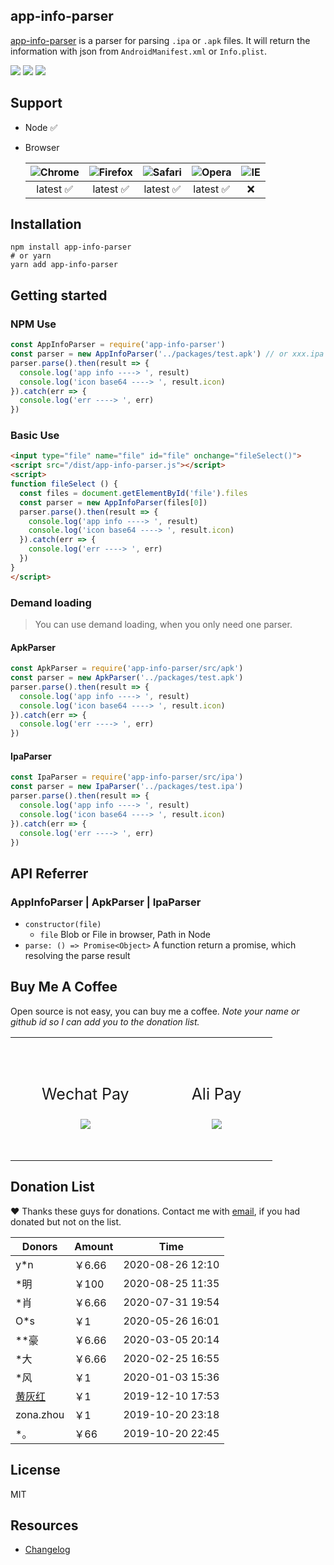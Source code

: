 ## app-info-parser

[app-info-parser](https://github.com/chenquincy/app-info-parser) is a parser for parsing `.ipa` or `.apk` files. It will return the information with json from `AndroidManifest.xml` or `Info.plist`.

![](https://img.shields.io/npm/v/app-info-parser.svg) ![](https://img.shields.io/npm/dt/app-info-parser.svg) ![](https://img.shields.io/badge/language-javascript-yellow.svg)



## Support

* Node ✅

* Browser 

  | ![Chrome](https://camo.githubusercontent.com/26846e979600799e9f4273d38bd9e5cb7bb8d6d0/68747470733a2f2f7261772e6769746875622e636f6d2f616c7272612f62726f777365722d6c6f676f732f6d61737465722f7372632f6368726f6d652f6368726f6d655f34387834382e706e67) | ![Firefox](https://camo.githubusercontent.com/6087557f69ec6585eb7f8d7bd7d9ecb6b7f51ba1/68747470733a2f2f7261772e6769746875622e636f6d2f616c7272612f62726f777365722d6c6f676f732f6d61737465722f7372632f66697265666f782f66697265666f785f34387834382e706e67) | ![Safari](https://camo.githubusercontent.com/6fbaeb334b99e74ddd89190a42766ea3b4600d2c/68747470733a2f2f7261772e6769746875622e636f6d2f616c7272612f62726f777365722d6c6f676f732f6d61737465722f7372632f7361666172692f7361666172695f34387834382e706e67) | ![Opera](https://camo.githubusercontent.com/96d2405a936da1fb8988db0c1d304d3db04b8a52/68747470733a2f2f7261772e6769746875622e636f6d2f616c7272612f62726f777365722d6c6f676f732f6d61737465722f7372632f6f706572612f6f706572615f34387834382e706e67) | ![IE](https://camo.githubusercontent.com/4b062fb12353b0ef8420a72ddc3debf6b2ee5747/68747470733a2f2f7261772e6769746875622e636f6d2f616c7272612f62726f777365722d6c6f676f732f6d61737465722f7372632f617263686976652f696e7465726e65742d6578706c6f7265725f392d31312f696e7465726e65742d6578706c6f7265725f392d31315f34387834382e706e67) |
  | :----------------------------------------------------------: | :----------------------------------------------------------: | :----------------------------------------------------------: | :----------------------------------------------------------: | :----------------------------------------------------------: |
  |                           latest ✅                           |                           latest ✅                           |                           latest ✅                           |                           latest ✅                           |                              ❌                               |



## Installation

``` shell
npm install app-info-parser
# or yarn
yarn add app-info-parser
```



## Getting started

### NPM Use

``` javascript
const AppInfoParser = require('app-info-parser')
const parser = new AppInfoParser('../packages/test.apk') // or xxx.ipa
parser.parse().then(result => {
  console.log('app info ----> ', result)
  console.log('icon base64 ----> ', result.icon)
}).catch(err => {
  console.log('err ----> ', err)
})
```

### Basic Use

``` html
<input type="file" name="file" id="file" onchange="fileSelect()">
<script src="/dist/app-info-parser.js"></script>
<script>
function fileSelect () {
  const files = document.getElementById('file').files
  const parser = new AppInfoParser(files[0])
  parser.parse().then(result => {
    console.log('app info ----> ', result)
    console.log('icon base64 ----> ', result.icon)
  }).catch(err => {
    console.log('err ----> ', err)
  })
}
</script>
```

### Demand loading

> You can use demand loading, when you only need one parser.

#### ApkParser

``` javascript
const ApkParser = require('app-info-parser/src/apk')
const parser = new ApkParser('../packages/test.apk')
parser.parse().then(result => {
  console.log('app info ----> ', result)
  console.log('icon base64 ----> ', result.icon)
}).catch(err => {
  console.log('err ----> ', err)
})
```

#### IpaParser

``` javascript
const IpaParser = require('app-info-parser/src/ipa')
const parser = new IpaParser('../packages/test.ipa')
parser.parse().then(result => {
  console.log('app info ----> ', result)
  console.log('icon base64 ----> ', result.icon)
}).catch(err => {
  console.log('err ----> ', err)
})
```



## API Referrer

### AppInfoParser | ApkParser | IpaParser

* `constructor(file)`
  * `file`   Blob or File in browser, Path in Node
* `parse: () => Promise<Object>`   A function return a promise, which resolving the parse result



## Buy Me A Coffee

Open source is not easy, you can  buy me a coffee. *Note your name or github id so I can add you to the donation list.*

<table style="margin-left: auto; margin-right: auto;">
	<tr>
		<td style="padding: 50px;text-align:center;">
      <p style="font-size:25px;">Wechat Pay</p>
			<img src="https://user-images.githubusercontent.com/10976378/61703600-7e66f900-ad74-11e9-9eab-9ec57d1cf7e0.png">
		</td>
		<td style="padding: 50px;text-align:center;">
      <p style="font-size:25px;">Ali Pay</p>
			<img src="https://user-images.githubusercontent.com/10976378/61703625-9179c900-ad74-11e9-936c-9cf5b7d59aa7.png">
		</td>
	</tr>
</table>



## Donation List

❤️ Thanks these guys for donations. Contact me with <a href="mailto:mail@quincychen.cn" target="_blank" rel="noopener noreferrer nofollow" title="EMail">email</a>, if you had donated but not on the list.

| Donors                                 | Amount | Time             |
| -------------------------------------- | ------ | ---------------- |
| y*n                                    | ￥6.66 | 2020-08-26 12:10 |
| *明                                    | ￥100  | 2020-08-25 11:35 |
| *肖                                    | ￥6.66 | 2020-07-31 19:54 |
| O*s                                    | ￥1    | 2020-05-26 16:01 |
| **豪                                   | ￥6.66 | 2020-03-05 20:14 |
| *大                                    | ￥6.66 | 2020-02-25 16:55 |
| *风                                    | ￥1    | 2020-01-03 15:36 |
| [黄灰红](https://github.com/LoranWong) | ￥1    | 2019-12-10 17:53 |
| zona.zhou                              | ￥1    | 2019-10-20 23:18 |
| *。                                    | ￥66   | 2019-10-20 22:45 |

##  License

MIT



## Resources

* [Changelog](https://github.com/chenquincy/app-info-parser/blob/master/CHANGELOG.md)


